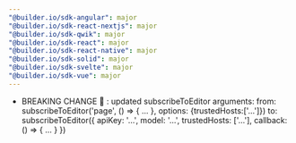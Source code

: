```yaml
---
"@builder.io/sdk-angular": major
"@builder.io/sdk-react-nextjs": major
"@builder.io/sdk-qwik": major
"@builder.io/sdk-react": major
"@builder.io/sdk-react-native": major
"@builder.io/sdk-solid": major
"@builder.io/sdk-svelte": major
"@builder.io/sdk-vue": major
---
```


- BREAKING CHANGE :firecracker: : updated subscribeToEditor arguments:
from:
    subscribeToEditor('page', () => { ... }, options: {trustedHosts:['...']})
to:
    subscribeToEditor({
        apiKey: '...',
        model: '...',
        trustedHosts: ['...'],
        callback: () => { ... }
    })
